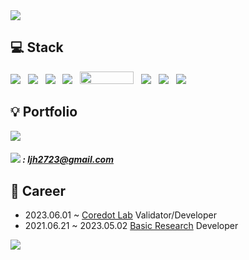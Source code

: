 <img src="https://capsule-render.vercel.app/api?type=waving&color=auto&height=200&section=header&text=JIHOON👊&fontSize=90"/>

## 💻 Stack
<div align="left">
    <img src="https://img.shields.io/badge/Java-007396?style=flat&logo=Java&logoColor=white" /> &nbsp
	<img src="https://img.shields.io/badge/JavaScript-F7DF1E?style=flat-square&logo=JavaScript&logoColor=white"/></a> &nbsp
  	<img src="https://img.shields.io/badge/MySQL-4479A1?style=flat-square&logo=MySQL&logoColor=white"/></a> &nbsp
	<img src="https://img.shields.io/badge/Spring-6DB33F?style=flat&logo=Spring&logoColor=white" /> &nbsp
 	 <img src="https://camo.githubusercontent.com/a579fa4513b43c60484a441f15c1c713054e95c2db47c77fd16c438adcc4484c/68747470733a2f2f6d7962617469732e6f72672f696d616765732f6d7962617469732d6c6f676f2e706e67" width="86px" height="20px"/> &nbsp
	<img src="https://img.shields.io/badge/Git-F05032?style=flat&logo=Git&logoColor=white" /> &nbsp
 	<img src="https://img.shields.io/badge/Linux-FCC624?style=flat&logo=Linux&logoColor=white" /> &nbsp
	<img src="https://img.shields.io/badge/Amazon AWS-232F3E?style=flat-square&logo=Amazon%20AWS&logoColor=white"/> &nbsp
</div>




## 💡 Portfolio

<div align="left">
<a style="text-decoration: none" href="https://jihoon2723.tistory.com/"><img src="https://img.shields.io/badge/Tistory-000000?style=flat&logo=Tistory&logoColor=white"/></a>
</div>

#####  <img src="https://img.shields.io/badge/Gmail-EA4335?style=flat&logo=Gmail&logoColor=white" /> : ljh2723@gmail.com

## 🏢 Career
- 2023.06.01 ~            <a href="https://coredot.io/">Coredot Lab</a> Validator/Developer
- 2021.06.21 ~ 2023.05.02 <a href="https://kr.basic.finance/">Basic Research</a> Developer




<img src="https://github-readme-stats.vercel.app/api?username=jihoonLeee&show_icons=true">
